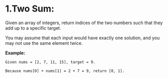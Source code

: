 # 1.Two Sum:

Given an array of integers, return indices of the two numbers such that they add up to a specific target.

You may assume that each input would have exactly one solution, and you may not use the same element twice.

**Example:**
```
Given nums = [2, 7, 11, 15], target = 9.

Because nums[0] + nums[1] = 2 + 7 = 9, return [0, 1].
```